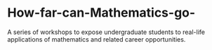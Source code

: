 # How-far-can-Mathematics-go-
A series of workshops to expose undergraduate students to real-life applications of mathematics and related career opportunities. 
